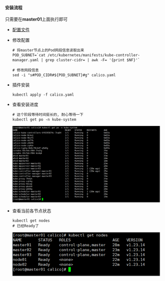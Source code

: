 #### 安装流程

只需要在**master01**上面执行即可

* [配置文件](.image/07-Calico%E7%BB%84%E4%BB%B6%E5%AE%89%E8%A3%85/calico.yaml)

* 修改配置

  ```shell
  # 将master节点上的Pod网段信息读取出来
  POD_SUBNET=`cat /etc/kubernetes/manifests/kube-controller-manager.yaml | grep cluster-cidr= | awk -F= '{print $NF}'`
  
  # 修改网段信息
  sed -i "s#POD_CIDR#${POD_SUBNET}#g" calico.yaml
  ```

* 插件安装

  ```shell
  kubectl apply -f calico.yaml
  ```

* 查看安装进度

  ```shell
  # 这个阶段等待时间挺长的, 耐心等待一下
  kubectl get po -n kube-system
  ```

  ![image-20221115173839484](.image/07-Calico%E7%BB%84%E4%BB%B6%E5%AE%89%E8%A3%85/image-20221115173839484.png)

* 查看当前各节点状态

  ```shell
  kubectl get nodes
  # 已经Ready了
  ```

  ![image-20221115174052079](.image/07-Calico%E7%BB%84%E4%BB%B6%E5%AE%89%E8%A3%85/image-20221115174052079.png)